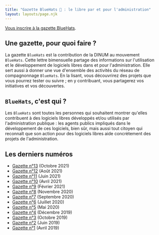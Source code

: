 ```yaml
---
title: "Gazette BlueHats 🧢 : le libre par et pour l'administration"
layout: layouts/page.njk
---
```


<div class="fr-highlight">
  <p><a href="https://infolettres.etalab.gouv.fr/subscribe/bluehats@mail.etalab.studio">Vous inscrire à la gazette BlueHats</a>.</p>
</div>

## Une gazette, pour quoi faire ?

La gazette `BlueHats` est la contribution de la DINUM au mouvement `BlueHats`.  Cette lettre bimensuelle partage des informations sur l'utilisation et le développement de logiciels libres dans et pour l'administration.  Elle sert aussi à donner une vue d'ensemble des activités du réseau de compagnonnage `BlueHats`.  En la lisant, vous découvrirez des projets que vous pourrez tester ou suivre ; en y contribuant, vous partagerez vos initiatives et vos découvertes.

## `BlueHats`, c'est qui ?

Les `BlueHats` sont toutes les personnes qui souhaitent montrer qu'elles contribuent à des logiciels libres développés et/ou utilisés par l'administration publique : les agents publics impliqués dans le développement de ces logiciels, bien sûr, mais aussi tout citoyen qui reconnaît que son action pour des logiciels libres aide concrètement des projets de l'administration.

## Les derniers numéros

- [Gazette n°13](bluehats_13) (Octobre 2021)
- [Gazette n°12](bluehats_12) (Août 2021)
- [Gazette n°11](bluehats_11) (Juin 2021) 
- [Gazette n°10](bluehats_10) (Avril 2021)
- [Gazette n°9](bluehats_9) (Février 2021)
- [Gazette n°8](bluehats_8) (Novembre 2020)
- [Gazette n°7](bluehats_7) (Septembre 2020)
- [Gazette n°6](bluehats_6) (Juillet 2020)
- [Gazette n°5](bluehats_5) (Mai 2020)
- [Gazette n°4](bluehats_4) (Décembre 2019)
- [Gazette n°3](bluehats_3) (Octobre 2019)
- [Gazette n°2](bluehats_2) (Juin 2019)
- [Gazette n°1](bluehats_1) (Avril 2019)
